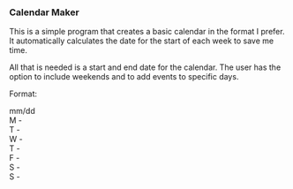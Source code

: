 ### Calendar Maker

This is a simple program that creates a basic calendar in the format I prefer. It automatically calculates the date for the start of each week to save me time. 

All that is needed is a start and end date for the calendar. The user has the option to include weekends and to add events to specific days.

Format:

mm/dd  
M -  
T -  
W -  
T -  
F -  
S -  
S -  
